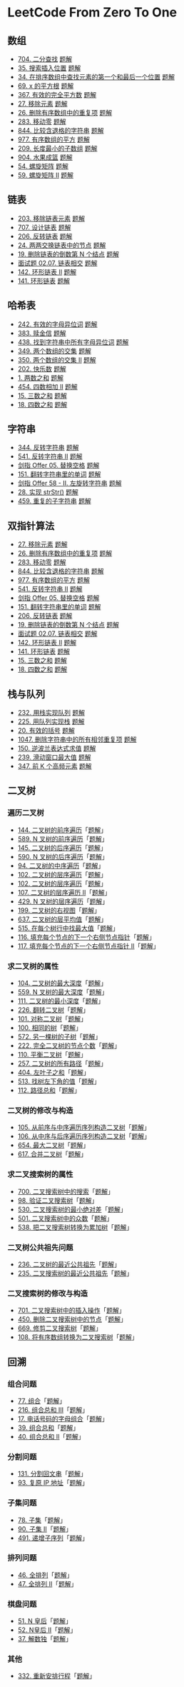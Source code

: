 # LeetCode From Zero To One

## 数组

- [704. 二分查找](https://leetcode-cn.com/problems/binary-search/) [题解](https://leetcode-cn.com/problems/binary-search/solution/704-er-fen-cha-zhao-by-tonngw-nk9o/)
- [35. 搜索插入位置](https://leetcode-cn.com/problems/search-insert-position/) [题解](https://leetcode-cn.com/problems/search-insert-position/solution/35-sou-suo-cha-ru-wei-zhi-by-tonngw-srqu/)
- [34. 在排序数组中查找元素的第一个和最后一个位置](https://leetcode-cn.com/problems/find-first-and-last-position-of-element-in-sorted-array/) [题解](https://leetcode-cn.com/problems/find-first-and-last-position-of-element-in-sorted-array/solution/34-zai-pai-xu-shu-zu-zhong-cha-zhao-yuan-mm3f/)
- [69. x 的平方根](https://leetcode-cn.com/problems/sqrtx/) [题解](https://leetcode-cn.com/problems/sqrtx/solution/69-x-de-ping-fang-gen-by-tonngw-p82h/)
- [367. 有效的完全平方数](https://leetcode-cn.com/problems/valid-perfect-square/) [题解](https://leetcode-cn.com/problems/valid-perfect-square/solution/367-you-xiao-de-wan-quan-ping-fang-shu-b-bs6i/)
- [27. 移除元素](https://leetcode-cn.com/problems/remove-element/) [题解](https://leetcode-cn.com/problems/remove-element/solution/27-yi-chu-yuan-su-by-tonngw-6xwn/)
- [26. 删除有序数组中的重复项](https://leetcode-cn.com/problems/remove-duplicates-from-sorted-array/) [题解](https://leetcode-cn.com/problems/remove-duplicates-from-sorted-array/solution/26-shan-chu-you-xu-shu-zu-zhong-de-zhong-n4n7/)
- [283. 移动零](https://leetcode-cn.com/problems/move-zeroes/) [题解](https://leetcode-cn.com/problems/move-zeroes/solution/283-yi-dong-ling-by-tonngw-x0zd/)
- [844. 比较含退格的字符串](https://leetcode-cn.com/problems/backspace-string-compare/) [题解](https://leetcode-cn.com/problems/backspace-string-compare/solution/844-bi-jiao-han-tui-ge-de-zi-fu-chuan-by-rw53/)
- [977. 有序数组的平方](https://leetcode-cn.com/problems/squares-of-a-sorted-array/) [题解](https://leetcode-cn.com/problems/squares-of-a-sorted-array/solution/977-you-xu-shu-zu-de-ping-fang-by-tonngw-r0ba/)
- [209. 长度最小的子数组](https://leetcode-cn.com/problems/minimum-size-subarray-sum/) [题解](https://leetcode-cn.com/problems/minimum-size-subarray-sum/solution/209-chang-du-zui-xiao-de-zi-shu-zu-by-to-3ryl/)
- [904. 水果成篮](https://leetcode-cn.com/problems/fruit-into-baskets/) [题解](https://leetcode-cn.com/problems/fruit-into-baskets/solution/904-shui-guo-cheng-lan-by-tonngw-yr8e/)
- [54. 螺旋矩阵](https://leetcode-cn.com/problems/spiral-matrix/) [题解](https://leetcode-cn.com/problems/spiral-matrix/solution/54-luo-xuan-ju-zhen-by-tonngw-q2a2/)
- [59. 螺旋矩阵 II](https://leetcode-cn.com/problems/spiral-matrix-ii/) [题解](https://leetcode-cn.com/problems/spiral-matrix-ii/solution/59-luo-xuan-ju-zhen-ii-by-tonngw-2cwa/)

## 链表

- [203. 移除链表元素](https://leetcode-cn.com/problems/remove-linked-list-elements/) [题解](https://leetcode-cn.com/problems/remove-linked-list-elements/solution/203-yi-chu-lian-biao-yuan-su-by-tonngw-q6xj/)
- [707. 设计链表](https://leetcode-cn.com/problems/design-linked-list/) [题解](https://leetcode-cn.com/problems/design-linked-list/solution/707-she-ji-lian-biao-by-tonngw-1wq4/)
- [206. 反转链表](https://leetcode-cn.com/problems/reverse-linked-list/) [题解](https://leetcode-cn.com/problems/reverse-linked-list/solution/206-fan-zhuan-lian-biao-by-tonngw-brl7/)
- [24. 两两交换链表中的节点](https://leetcode-cn.com/problems/swap-nodes-in-pairs/) [题解](https://leetcode-cn.com/problems/swap-nodes-in-pairs/solution/24-liang-liang-jiao-huan-lian-biao-zhong-toyu/)
- [19. 删除链表的倒数第 N 个结点](https://leetcode-cn.com/problems/remove-nth-node-from-end-of-list/) [题解](https://leetcode-cn.com/problems/remove-nth-node-from-end-of-list/solution/19-shan-chu-lian-biao-de-dao-shu-di-n-ge-c2s0/)
- [面试题 02.07. 链表相交](https://leetcode-cn.com/problems/intersection-of-two-linked-lists-lcci/) [题解](https://leetcode-cn.com/problems/intersection-of-two-linked-lists-lcci/solution/si-lu-qing-xi-dai-ma-jian-ji-de-xie-fa-m-1pjx/)
- [142. 环形链表 II](https://leetcode-cn.com/problems/linked-list-cycle-ii/) [题解](https://leetcode-cn.com/problems/linked-list-cycle-ii/solution/142-huan-xing-lian-biao-ii-by-tonngw-uem5/)
- [141. 环形链表](https://leetcode-cn.com/problems/linked-list-cycle/) [题解](https://leetcode-cn.com/problems/linked-list-cycle/solution/141-huan-xing-lian-biao-by-tonngw-2gsc/)

## 哈希表

- [242. 有效的字母异位词](https://leetcode-cn.com/problems/valid-anagram/) [题解](https://leetcode-cn.com/problems/valid-anagram/solution/242-you-xiao-de-zi-mu-yi-wei-ci-by-tonng-hlcb/)
- [383. 赎金信](https://leetcode-cn.com/problems/ransom-note/) [题解](https://leetcode-cn.com/problems/ransom-note/solution/383-shu-jin-xin-by-tonngw-my3k/)
- [438. 找到字符串中所有字母异位词](https://leetcode-cn.com/problems/find-all-anagrams-in-a-string/) [题解](https://leetcode-cn.com/problems/find-all-anagrams-in-a-string/solution/438-zhao-dao-zi-fu-chuan-zhong-suo-you-z-q79l/)
- [349. 两个数组的交集](https://leetcode-cn.com/problems/intersection-of-two-arrays/) [题解](https://leetcode-cn.com/problems/intersection-of-two-arrays/solution/349-liang-ge-shu-zu-de-jiao-ji-by-tonngw-vuse/)
- [350. 两个数组的交集 II](https://leetcode-cn.com/problems/intersection-of-two-arrays-ii/) [题解](https://leetcode-cn.com/problems/intersection-of-two-arrays-ii/solution/350-liang-ge-shu-zu-de-jiao-ji-ii-by-ton-dwfj/)
- [202. 快乐数](https://leetcode-cn.com/problems/happy-number/) [题解](https://leetcode-cn.com/problems/happy-number/solution/kuai-man-zhi-zhen-ha-xi-biao-shuang-jie-0f1tq/)
- [1. 两数之和](https://leetcode-cn.com/problems/two-sum/) [题解](https://leetcode-cn.com/problems/two-sum/solution/1-liang-shu-zhi-he-by-tonngw-j0do/)
- [454. 四数相加 II](https://leetcode-cn.com/problems/4sum-ii/) [题解](https://leetcode-cn.com/problems/4sum-ii/solution/454-si-shu-xiang-jia-ii-by-tonngw-zofb/)
- [15. 三数之和](https://leetcode-cn.com/problems/3sum/) [题解](https://leetcode-cn.com/problems/3sum/solution/15-san-shu-zhi-he-by-tonngw-cs4b/)
- [18. 四数之和](https://leetcode-cn.com/problems/4sum/) [题解](https://leetcode-cn.com/problems/4sum/solution/18-si-shu-zhi-he-by-tonngw-fvqc/)

## 字符串

- [344. 反转字符串](https://leetcode-cn.com/problems/reverse-string/) [题解](https://leetcode-cn.com/problems/reverse-string/solution/344-fan-zhuan-zi-fu-chuan-by-tonngw-y122/)
- [541. 反转字符串 II](https://leetcode-cn.com/problems/reverse-string-ii/) [题解](https://leetcode-cn.com/problems/reverse-string-ii/solution/541-fan-zhuan-zi-fu-chuan-ii-by-tonngw-8iyn/)
- [剑指 Offer 05. 替换空格](https://leetcode-cn.com/problems/ti-huan-kong-ge-lcof/) [题解](https://leetcode-cn.com/problems/ti-huan-kong-ge-lcof/solution/jian-zhi-offer-05-ti-huan-kong-ge-by-ton-wne9/)
- [151. 翻转字符串里的单词](https://leetcode-cn.com/problems/reverse-words-in-a-string/) [题解](https://leetcode-cn.com/problems/reverse-words-in-a-string/solution/151-fan-zhuan-zi-fu-chuan-li-de-dan-ci-b-ifvu/)
- [剑指 Offer 58 - II. 左旋转字符串](https://leetcode-cn.com/problems/zuo-xuan-zhuan-zi-fu-chuan-lcof/) [题解](https://leetcode-cn.com/problems/zuo-xuan-zhuan-zi-fu-chuan-lcof/solution/jian-zhi-offer-58-ii-zuo-xuan-zhuan-zi-f-pyjg/)
- [28. 实现 strStr()](https://leetcode-cn.com/problems/implement-strstr/) [题解](https://leetcode-cn.com/problems/implement-strstr/solution/28-shi-xian-strstr-by-tonngw-i190/)
- [459. 重复的子字符串](https://leetcode-cn.com/problems/repeated-substring-pattern/) [题解](https://leetcode-cn.com/problems/repeated-substring-pattern/solution/459-zhong-fu-de-zi-zi-fu-chuan-by-tonngw-durz/)

## 双指针算法

- [27. 移除元素](https://leetcode-cn.com/problems/remove-element/) [题解](https://leetcode-cn.com/problems/remove-element/solution/27-yi-chu-yuan-su-by-tonngw-6xwn/)
- [26. 删除有序数组中的重复项](https://leetcode-cn.com/problems/remove-duplicates-from-sorted-array/) [题解](https://leetcode-cn.com/problems/remove-duplicates-from-sorted-array/solution/26-shan-chu-you-xu-shu-zu-zhong-de-zhong-n4n7/)
- [283. 移动零](https://leetcode-cn.com/problems/move-zeroes/) [题解](https://leetcode-cn.com/problems/move-zeroes/solution/283-yi-dong-ling-by-tonngw-x0zd/)
- [844. 比较含退格的字符串](https://leetcode-cn.com/problems/backspace-string-compare/) [题解](https://leetcode-cn.com/problems/backspace-string-compare/solution/844-bi-jiao-han-tui-ge-de-zi-fu-chuan-by-rw53/)
- [977. 有序数组的平方](https://leetcode-cn.com/problems/squares-of-a-sorted-array/) [题解](https://leetcode-cn.com/problems/squares-of-a-sorted-array/solution/977-you-xu-shu-zu-de-ping-fang-by-tonngw-r0ba/)
- [541. 反转字符串 II](https://leetcode-cn.com/problems/reverse-string-ii/) [题解](https://leetcode-cn.com/problems/reverse-string-ii/solution/541-fan-zhuan-zi-fu-chuan-ii-by-tonngw-8iyn/)
- [剑指 Offer 05. 替换空格](https://leetcode-cn.com/problems/ti-huan-kong-ge-lcof/) [题解](https://leetcode-cn.com/problems/ti-huan-kong-ge-lcof/solution/jian-zhi-offer-05-ti-huan-kong-ge-by-ton-wne9/)
- [151. 翻转字符串里的单词](https://leetcode-cn.com/problems/reverse-words-in-a-string/) [题解](https://leetcode-cn.com/problems/reverse-words-in-a-string/solution/151-fan-zhuan-zi-fu-chuan-li-de-dan-ci-b-ifvu/)
- [206. 反转链表](https://leetcode-cn.com/problems/reverse-linked-list/) [题解](https://leetcode-cn.com/problems/reverse-linked-list/solution/206-fan-zhuan-lian-biao-by-tonngw-brl7/)
- [19. 删除链表的倒数第 N 个结点](https://leetcode-cn.com/problems/remove-nth-node-from-end-of-list/) [题解](https://leetcode-cn.com/problems/remove-nth-node-from-end-of-list/solution/19-shan-chu-lian-biao-de-dao-shu-di-n-ge-c2s0/)
- [面试题 02.07. 链表相交](https://leetcode-cn.com/problems/intersection-of-two-linked-lists-lcci/) [题解](https://leetcode-cn.com/problems/intersection-of-two-linked-lists-lcci/solution/si-lu-qing-xi-dai-ma-jian-ji-de-xie-fa-m-1pjx/)
- [142. 环形链表 II](https://leetcode-cn.com/problems/linked-list-cycle-ii/) [题解](https://leetcode-cn.com/problems/linked-list-cycle-ii/solution/142-huan-xing-lian-biao-ii-by-tonngw-uem5/)
- [141. 环形链表](https://leetcode-cn.com/problems/linked-list-cycle/) [题解](https://leetcode-cn.com/problems/linked-list-cycle/solution/141-huan-xing-lian-biao-by-tonngw-2gsc/)
- [15. 三数之和](https://leetcode-cn.com/problems/3sum/) [题解](https://leetcode-cn.com/problems/3sum/solution/15-san-shu-zhi-he-by-tonngw-cs4b/)
- [18. 四数之和](https://leetcode-cn.com/problems/4sum/) [题解](https://leetcode-cn.com/problems/4sum/solution/18-si-shu-zhi-he-by-tonngw-fvqc/)

## 栈与队列

- [232. 用栈实现队列](https://leetcode-cn.com/problems/implement-queue-using-stacks/) [题解](https://leetcode-cn.com/problems/implement-queue-using-stacks/solution/232-yong-zhan-shi-xian-dui-lie-by-tonngw-4iv3/)
- [225. 用队列实现栈](https://leetcode-cn.com/problems/implement-stack-using-queues/) [题解](https://leetcode-cn.com/problems/implement-stack-using-queues/solution/225-yong-dui-lie-shi-xian-zhan-by-tonngw-6be1/)
- [20. 有效的括号](https://leetcode-cn.com/problems/valid-parentheses/) [题解](https://leetcode-cn.com/problems/valid-parentheses/solution/si-lu-qing-xi-dai-ma-jian-ji-de-xie-fa-2-e83j/)
- [1047. 删除字符串中的所有相邻重复项](https://leetcode-cn.com/problems/remove-all-adjacent-duplicates-in-string/) [题解](https://leetcode-cn.com/problems/remove-all-adjacent-duplicates-in-string/solution/1047-shan-chu-zi-fu-chuan-zhong-de-suo-y-5ehq/)
- [150. 逆波兰表达式求值](https://leetcode-cn.com/problems/evaluate-reverse-polish-notation/) [题解](https://leetcode-cn.com/problems/evaluate-reverse-polish-notation/solution/150-ni-bo-lan-biao-da-shi-qiu-zhi-by-ton-586i/)
- [239. 滑动窗口最大值](https://leetcode-cn.com/problems/sliding-window-maximum/) [题解](https://leetcode-cn.com/problems/sliding-window-maximum/solution/239-hua-dong-chuang-kou-zui-da-zhi-by-to-aac7/)
- [347. 前 K 个高频元素](https://leetcode-cn.com/problems/top-k-frequent-elements/) [题解](https://leetcode-cn.com/problems/top-k-frequent-elements/solution/347-qian-k-ge-gao-pin-yuan-su-by-tonngw-a12g/)

## 二叉树

### 遍历二叉树

- [144. 二叉树的前序遍历](https://leetcode-cn.com/problems/binary-tree-preorder-traversal/)「[题解](https://leetcode-cn.com/problems/binary-tree-preorder-traversal/solution/144-er-cha-shu-de-qian-xu-bian-li-by-ton-z9xb/)」
- [589. N 叉树的前序遍历](https://leetcode-cn.com/problems/n-ary-tree-preorder-traversal/)「[题解](https://leetcode-cn.com/problems/n-ary-tree-preorder-traversal/solution/589-n-cha-shu-de-qian-xu-bian-li-by-tonn-pgfi/)」
- [145. 二叉树的后序遍历](https://leetcode-cn.com/problems/binary-tree-postorder-traversal/)「[题解](https://leetcode-cn.com/problems/binary-tree-postorder-traversal/solution/145-er-cha-shu-de-hou-xu-bian-li-by-tonn-ngrt/)」
- [590. N 叉树的后序遍历](https://leetcode-cn.com/problems/n-ary-tree-postorder-traversal/)「[题解](https://leetcode-cn.com/problems/n-ary-tree-postorder-traversal/solution/590-n-cha-shu-de-hou-xu-bian-li-by-tonng-ipjo/)」
- [94. 二叉树的中序遍历](https://leetcode-cn.com/problems/binary-tree-inorder-traversal/)「[题解](https://leetcode-cn.com/problems/binary-tree-inorder-traversal/solution/94-er-cha-shu-de-zhong-xu-bian-li-by-ton-6i82/)」
- [102. 二叉树的层序遍历](https://leetcode-cn.com/problems/binary-tree-level-order-traversal/)「[题解](https://leetcode-cn.com/problems/binary-tree-level-order-traversal/solution/102-er-cha-shu-de-ceng-xu-bian-li-by-ton-zt9s/)」
- [102. 二叉树的层序遍历](https://leetcode-cn.com/problems/binary-tree-level-order-traversal/)「[题解](https://leetcode-cn.com/problems/binary-tree-level-order-traversal/solution/102-er-cha-shu-de-ceng-xu-bian-li-by-ton-zt9s/)」
- [107. 二叉树的层序遍历 II](https://leetcode-cn.com/problems/binary-tree-level-order-traversal-ii/)「[题解](https://leetcode-cn.com/problems/binary-tree-level-order-traversal-ii/solution/107-er-cha-shu-de-ceng-xu-bian-li-ii-by-ea0gn/)」
- [429. N 叉树的层序遍历](https://leetcode-cn.com/problems/n-ary-tree-level-order-traversal/)「[题解](https://leetcode-cn.com/problems/n-ary-tree-level-order-traversal/solution/429-n-cha-shu-de-ceng-xu-bian-li-by-tonn-2biu/)」
- [199. 二叉树的右视图](https://leetcode-cn.com/problems/binary-tree-right-side-view/)「[题解](https://leetcode-cn.com/problems/binary-tree-right-side-view/solution/199-er-cha-shu-de-you-shi-tu-by-tonngw-n6r4/)」
- [637. 二叉树的层平均值](https://leetcode-cn.com/problems/average-of-levels-in-binary-tree/)「[题解](https://leetcode-cn.com/problems/average-of-levels-in-binary-tree/solution/637-er-cha-shu-de-ceng-ping-jun-zhi-by-t-scuj/)」
- [515. 在每个树行中找最大值](https://leetcode-cn.com/problems/find-largest-value-in-each-tree-row/)「[题解](https://leetcode-cn.com/problems/find-largest-value-in-each-tree-row/solution/515-zai-mei-ge-shu-xing-zhong-zhao-zui-d-1ij2/)」
- [116. 填充每个节点的下一个右侧节点指针](https://leetcode-cn.com/problems/populating-next-right-pointers-in-each-node/)「[题解](https://leetcode-cn.com/problems/populating-next-right-pointers-in-each-node/solution/116-tian-chong-mei-ge-jie-dian-de-xia-yi-968q/)」
- [117. 填充每个节点的下一个右侧节点指针 II](https://leetcode-cn.com/problems/populating-next-right-pointers-in-each-node-ii/)「[题解](https://leetcode-cn.com/problems/populating-next-right-pointers-in-each-node-ii/solution/117-tian-chong-mei-ge-jie-dian-de-xia-yi-j1ap/)」

### 求二叉树的属性

- [104. 二叉树的最大深度](https://leetcode-cn.com/problems/maximum-depth-of-binary-tree/)「[题解](https://leetcode-cn.com/problems/maximum-depth-of-binary-tree/solution/104-er-cha-shu-de-zui-da-shen-du-by-tonn-zen4/)」
- [559. N 叉树的最大深度](https://leetcode-cn.com/problems/maximum-depth-of-n-ary-tree/)「[题解](https://leetcode-cn.com/problems/maximum-depth-of-n-ary-tree/solution/559-n-cha-shu-de-zui-da-shen-du-by-tonng-5mpk/)」
- [111. 二叉树的最小深度](https://leetcode-cn.com/problems/minimum-depth-of-binary-tree/)「[题解](https://leetcode-cn.com/problems/minimum-depth-of-binary-tree/solution/111-er-cha-shu-de-zui-xiao-shen-du-by-to-o3dn/)」
- [226. 翻转二叉树](https://leetcode-cn.com/problems/invert-binary-tree/)「[题解](https://leetcode-cn.com/problems/invert-binary-tree/solution/226-fan-zhuan-er-cha-shu-by-tonngw-8v8z/)」
- [101. 对称二叉树](https://leetcode-cn.com/problems/symmetric-tree/)「[题解](https://leetcode-cn.com/problems/symmetric-tree/solution/101-dui-cheng-er-cha-shu-by-tonngw-zoj1/)」
- [100. 相同的树](https://leetcode-cn.com/problems/same-tree/)「[题解](https://leetcode-cn.com/problems/same-tree/solution/100-xiang-tong-de-shu-by-tonngw-d2nv/)」
- [572. 另一棵树的子树](https://leetcode-cn.com/problems/subtree-of-another-tree/)「[题解](https://leetcode-cn.com/problems/subtree-of-another-tree/solution/572-ling-yi-ke-shu-de-zi-shu-by-tonngw-dn3q/)」
- [222. 完全二叉树的节点个数](https://leetcode-cn.com/problems/count-complete-tree-nodes/)「[题解](https://leetcode-cn.com/problems/count-complete-tree-nodes/solution/222-wan-quan-er-cha-shu-de-jie-dian-ge-s-e4d9/)」
- [110. 平衡二叉树](https://leetcode-cn.com/problems/balanced-binary-tree/)「[题解](https://leetcode-cn.com/problems/balanced-binary-tree/solution/110-ping-heng-er-cha-shu-by-tonngw-gkhd/)」
- [257. 二叉树的所有路径](https://leetcode-cn.com/problems/binary-tree-paths/)「[题解](https://leetcode-cn.com/problems/binary-tree-paths/solution/257-er-cha-shu-de-suo-you-lu-jing-by-ton-czh8/)」
- [404. 左叶子之和](https://leetcode-cn.com/problems/sum-of-left-leaves/)「[题解](https://leetcode-cn.com/problems/sum-of-left-leaves/solution/404-zuo-xie-zi-zhi-he-by-tonngw-r38j/)」
- [513. 找树左下角的值](https://leetcode-cn.com/problems/find-bottom-left-tree-value/)「[题解](https://leetcode-cn.com/problems/find-bottom-left-tree-value/solution/513-zhao-shu-zuo-xia-jiao-de-zhi-by-tonn-94nr/)」
- [112. 路径总和](https://leetcode-cn.com/problems/path-sum/)「[题解](https://leetcode-cn.com/problems/path-sum/solution/112-lu-jing-zong-he-by-tonngw-b1bq/)」

### 二叉树的修改与构造

- [105. 从前序与中序遍历序列构造二叉树](https://leetcode-cn.com/problems/construct-binary-tree-from-preorder-and-inorder-traversal/)「[题解](https://leetcode-cn.com/problems/construct-binary-tree-from-preorder-and-inorder-traversal/solution/105-cong-qian-xu-yu-zhong-xu-bian-li-xu-wgoxg/)」
- [106. 从中序与后序遍历序列构造二叉树](https://leetcode-cn.com/problems/construct-binary-tree-from-inorder-and-postorder-traversal/)「[题解](https://leetcode-cn.com/problems/construct-binary-tree-from-inorder-and-postorder-traversal/solution/106-cong-zhong-xu-yu-hou-xu-bian-li-xu-l-790b/)」
- [654. 最大二叉树](https://leetcode-cn.com/problems/maximum-binary-tree/)「[题解](https://leetcode-cn.com/problems/maximum-binary-tree/solution/654-zui-da-er-cha-shu-by-tonngw-vnyk/)」
- [617. 合并二叉树](https://leetcode-cn.com/problems/merge-two-binary-trees/)「[题解](https://leetcode-cn.com/problems/merge-two-binary-trees/solution/617-he-bing-er-cha-shu-by-tonngw-aizw/)」

### 求二叉搜索树的属性

- [700. 二叉搜索树中的搜索](https://leetcode-cn.com/problems/search-in-a-binary-search-tree/)「[题解](https://leetcode-cn.com/problems/search-in-a-binary-search-tree/solution/700-er-cha-sou-suo-shu-zhong-de-sou-suo-c4qo8/)」
- [98. 验证二叉搜索树](https://leetcode-cn.com/problems/validate-binary-search-tree/)「[题解](https://leetcode-cn.com/problems/validate-binary-search-tree/solution/98-yan-zheng-er-cha-sou-suo-shu-by-tonng-nsg4/)」
- [530. 二叉搜索树的最小绝对差](https://leetcode-cn.com/problems/minimum-absolute-difference-in-bst/)「[题解](https://leetcode-cn.com/problems/minimum-absolute-difference-in-bst/solution/530-er-cha-sou-suo-shu-de-zui-xiao-jue-d-hnpi/)」
- [501. 二叉搜索树中的众数](https://leetcode-cn.com/problems/find-mode-in-binary-search-tree/)「[题解](https://leetcode-cn.com/problems/find-mode-in-binary-search-tree/solution/501-er-cha-sou-suo-shu-zhong-de-zhong-sh-wmcf/)」
- [538. 把二叉搜索树转换为累加树](https://leetcode-cn.com/problems/convert-bst-to-greater-tree/)「[题解](https://leetcode-cn.com/problems/convert-bst-to-greater-tree/solution/538-ba-er-cha-sou-suo-shu-zhuan-huan-wei-kse8/)」

### 二叉树公共祖先问题

- [236. 二叉树的最近公共祖先](https://leetcode-cn.com/problems/lowest-common-ancestor-of-a-binary-tree/)「[题解](https://leetcode-cn.com/problems/lowest-common-ancestor-of-a-binary-tree/solution/236-er-cha-shu-de-zui-jin-gong-gong-zu-x-ok6d/)」
- [235. 二叉搜索树的最近公共祖先](https://leetcode-cn.com/problems/lowest-common-ancestor-of-a-binary-search-tree/)「[题解](https://leetcode-cn.com/problems/lowest-common-ancestor-of-a-binary-search-tree/solution/235-er-cha-sou-suo-shu-de-zui-jin-gong-g-xjo0/)」 

### 二叉搜索树的修改与构造

- [701. 二叉搜索树中的插入操作](https://leetcode-cn.com/problems/insert-into-a-binary-search-tree/)「[题解](https://leetcode-cn.com/problems/insert-into-a-binary-search-tree/solution/701-er-cha-sou-suo-shu-zhong-de-cha-ru-c-9zqv/)」
- [450. 删除二叉搜索树中的节点](https://leetcode-cn.com/problems/delete-node-in-a-bst/)「[题解](https://leetcode-cn.com/problems/delete-node-in-a-bst/solution/450-shan-chu-er-cha-sou-suo-shu-zhong-de-ldqw/)」
- [669. 修剪二叉搜索树](https://leetcode-cn.com/problems/trim-a-binary-search-tree/)「[题解](https://leetcode-cn.com/problems/trim-a-binary-search-tree/solution/669-xiu-jian-er-cha-sou-suo-shu-by-tonng-a943/)」
- [108. 将有序数组转换为二叉搜索树](https://leetcode-cn.com/problems/convert-sorted-array-to-binary-search-tree/)「[题解](https://leetcode-cn.com/problems/convert-sorted-array-to-binary-search-tree/solution/108-jiang-you-xu-shu-zu-zhuan-huan-wei-e-ogu2/)」

## 回溯

### 组合问题

- [77. 组合](https://leetcode-cn.com/problems/combinations/)「[题解](https://leetcode-cn.com/problems/combinations/solution/77-zu-he-by-tonngw-torm/)」
- [216. 组合总和 III](https://leetcode-cn.com/problems/combination-sum-iii/)「[题解](https://leetcode-cn.com/problems/combination-sum-iii/solution/216-zu-he-zong-he-iii-by-tonngw-mf64/)」
- [17. 电话号码的字母组合](https://leetcode-cn.com/problems/letter-combinations-of-a-phone-number/)[](https://leetcode-cn.com/problems/trim-a-binary-search-tree/)「[题解](https://leetcode-cn.com/problems/letter-combinations-of-a-phone-number/solution/17-dian-hua-hao-ma-de-zi-mu-zu-he-by-ton-fwvm/)」
- [39. 组合总和](https://leetcode-cn.com/problems/combination-sum/)「[题解](https://leetcode-cn.com/problems/combination-sum/solution/39-zu-he-zong-he-by-tonngw-oqyt/)」
- [40. 组合总和 II](https://leetcode-cn.com/problems/combination-sum-ii/)「[题解](https://leetcode-cn.com/problems/combination-sum-ii/solution/40-zu-he-zong-he-ii-by-tonngw-wesr/)」

### 分割问题

- [131. 分割回文串](https://leetcode-cn.com/problems/palindrome-partitioning/)「[题解](https://leetcode-cn.com/problems/palindrome-partitioning/solution/131-fen-ge-hui-wen-chuan-by-tonngw-yfro/)」
- [93. 复原 IP 地址](https://leetcode-cn.com/problems/restore-ip-addresses/)「[题解](https://leetcode-cn.com/problems/restore-ip-addresses/solution/93-fu-yuan-ip-di-zhi-by-tonngw-61ni/)」

### 子集问题

- [78. 子集](https://leetcode-cn.com/problems/subsets/)「[题解](https://leetcode-cn.com/problems/subsets/solution/78-zi-ji-by-tonngw-bhjq/)」
- [90. 子集 II](https://leetcode-cn.com/problems/subsets-ii/)「[题解](https://leetcode-cn.com/problems/subsets-ii/solution/90-zi-ji-ii-by-tonngw-j0e3/)」
- [491. 递增子序列](https://leetcode-cn.com/problems/increasing-subsequences/)「[题解](https://leetcode-cn.com/problems/increasing-subsequences/solution/491-di-zeng-zi-xu-lie-by-tonngw-s1rh/)」

### 排列问题

- [46. 全排列](https://leetcode-cn.com/problems/permutations/)「[题解](https://leetcode-cn.com/problems/permutations/solution/46-quan-pai-lie-by-tonngw-08i3/)」
- [47. 全排列 II](https://leetcode-cn.com/problems/permutations-ii/)「[题解](https://leetcode-cn.com/problems/permutations-ii/solution/47-quan-pai-lie-ii-by-tonngw-in1s/)」

### 棋盘问题

- [51. N 皇后](https://leetcode-cn.com/problems/n-queens/)「[题解](https://leetcode-cn.com/problems/n-queens/solution/51-n-huang-hou-by-tonngw-rl3n/)」
- [52. N皇后 II](https://leetcode-cn.com/problems/n-queens-ii/)「[题解](https://leetcode-cn.com/problems/n-queens-ii/solution/52-nhuang-hou-ii-by-tonngw-y2b8/)」
- [37. 解数独](https://leetcode-cn.com/problems/sudoku-solver/)「[题解](https://leetcode-cn.com/problems/sudoku-solver/solution/37-jie-shu-du-by-tonngw-5zqf/)」

### 其他

- [332. 重新安排行程](https://leetcode-cn.com/problems/reconstruct-itinerary/)「[题解](https://leetcode-cn.com/problems/reconstruct-itinerary/solution/332-zhong-xin-an-pai-xing-cheng-by-tonng-fody/)」

